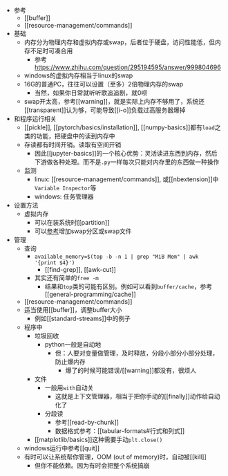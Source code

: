 - 参考
  - [[buffer]]
  - [[resource-management/commands]]
- 基础
  - 内存分为物理内存和虚拟内存或swap，后者位于硬盘，访问性能低，但内存不足时可凑合用
    - 参考 https://www.zhihu.com/question/295194595/answer/999804696
  - windows的虚拟内存相当于linux的swap
  - 16G的普通PC，往往可以设置（至多）2倍物理内存的swap
    - 当然，如果你日常就听听歌追追剧，就0呗
  - swap开太高，参考[[warning]]，就是实际上内存不够用了，系统还[[transparent]]认为够，可能导致[[i-o]]负载过高服务器爆掉
- 和程序运行相关
  - [[pickle]], [[pytorch/basics/installation]], [[numpy-basics]]都有`load`之类的功能，把硬盘中的读到内存中
  - 存读都有时间开销。读取有空间开销
    - 因此[[jupyter-basics]]的一个核心优势：灵活读进东西到内存，然后下游做各种处理。而不是`.py`一样每次只能对内存里的东西做一种操作
  - 监测
    - linux: [[resource-management/commands]], 或[[nbextension]]中`Variable Inspector`等
    - windows: 任务管理器
- 设置方法
  - 虚拟内存
    - 可以在装系统时[[partition]]
    - 可以[参考](https://blog.csdn.net/qq_41739313/article/details/121156321)增加swap分区或swap文件
- 管理
  - 查询
    - `available_memory=$(top -b -n 1 | grep "MiB Mem" | awk '{print $4}')`
      - [[find-grep]], [[awk-cut]]
    - 其实还有简单的`free -m`
      - 结果和`top`类的可能有区别。例如可以看到`buffer/cache`，参考[[general-programming/cache]]
  - [[resource-management/commands]]
  - 适当使用[[buffer]]，调整buffer大小
    - 例如[[standard-streams]]中的例子
  - 程序中
    - 垃圾回收
      - python一般是自动地
        - 但：人要对变量做管理，及时释放，分段小部分小部分处理，防止爆内存
          - 爆了的时候可能错误/[[warning]]都没有，很烦人
    - 文件
      - 一般用`with`自动关
        - 这就是上下文管理器，相当于把你手动的[[finally]]动作给自动化了
      - 分段读
        - 参考[[read-by-chunk]]
        - 数据格式参考：[[tabular-formats#行式和列式]]
    - [[matplotlib/basics]]这种需要手动`plt.close()`
  - windows运行中参考[[quit]]
  - 有时可以让系统帮你管理，OOM (out of memory)时，自动被[[kill]]
    - 但你不能依赖。因为有时会把整个系统搞崩